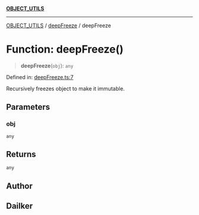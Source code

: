 [**OBJECT_UTILS**](../../README.md)

***

[OBJECT_UTILS](../../README.md) / [deepFreeze](../README.md) / deepFreeze

# Function: deepFreeze()

> **deepFreeze**(`obj`): `any`

Defined in: [deepFreeze.ts:7](https://github.com/dailker/everyutil/blob/2c6c8c707de5d4a5d228d272d2d21855929838e2/src/object/deepFreeze.ts#L7)

Recursively freezes object to make it immutable.

## Parameters

### obj

`any`

## Returns

`any`

## Author

## Dailker
